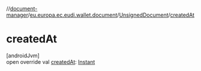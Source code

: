 //[document-manager](../../../index.md)/[eu.europa.ec.eudi.wallet.document](../index.md)/[UnsignedDocument](index.md)/[createdAt](created-at.md)

# createdAt

[androidJvm]\
open override val [createdAt](created-at.md): [Instant](https://developer.android.com/reference/kotlin/java/time/Instant.html)
